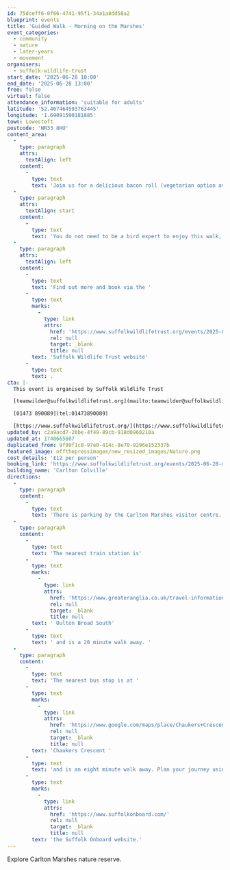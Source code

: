 ```yaml
---
id: 75dceff6-0f66-4741-95f1-34a1a8dd58a2
blueprint: events
title: 'Guided Walk - Morning on the Marshes'
event_categories:
  - community
  - nature
  - later-years
  - movement
organisers:
  - suffolk-wildlife-trust
start_date: '2025-06-28 10:00'
end_date: '2025-06-28 13:00'
free: false
virtual: false
attendance_information: 'suitable for adults'
latitude: '52.467464593763445'
longitude: '1.69091590181885'
town: Lowestoft
postcode: 'NR33 8HU'
content_area:
  -
    type: paragraph
    attrs:
      textAlign: left
    content:
      -
        type: text
        text: 'Join us for a delicious bacon roll (vegetarian option available) and hot drinks with a view of the marshes at our visitor centre. Then explore the reserve with our knowledgeable Wildlife Guides to see the beginning of Summer appearing on the marshes. We hope to see dragonflies and damselflies starting to come out along with the summer bird life. The walk will finish at around 1pm back at the visitor centre.'
  -
    type: paragraph
    attrs:
      textAlign: start
    content:
      -
        type: text
        text: 'You do not need to be a bird expert to enjoy this walk, we welcome beginners to experts. Please bring along binoculars if you have them or you can hire them for £4 from the centre.'
  -
    type: paragraph
    attrs:
      textAlign: left
    content:
      -
        type: text
        text: 'Find out more and book via the '
      -
        type: text
        marks:
          -
            type: link
            attrs:
              href: 'https://www.suffolkwildlifetrust.org/events/2025-03-22-morning-marshes-spring-migrations'
              rel: null
              target: _blank
              title: null
        text: 'Suffolk Wildlife Trust website'
      -
        type: text
        text: .
cta: |-
  This event is organised by Suffolk Wildlife Trust

  [teamwilder@suffolkwildlifetrust.org](mailto:teamwilder@suffolkwildlifetrust.org)

  [01473 890089](tel:01473890089)

  [https://www.suffolkwildlifetrust.org/](https://www.suffolkwildlifetrust.org/)
updated_by: c2a9acd7-26be-4f49-89cb-918d0960210a
updated_at: 1740665607
duplicated_from: 9f99f1c8-97e0-414c-8e70-9296e152337b
featured_image: offthepressimages/new_resized_images/Nature.png
cost_details: '£12 per person'
booking_link: 'https://www.suffolkwildlifetrust.org/events/2025-06-28-morning-marshes-guided-walk'
building_name: 'Carlton Colville'
directions:
  -
    type: paragraph
    content:
      -
        type: text
        text: 'There is parking by the Carlton Marshes visitor centre. '
  -
    type: paragraph
    content:
      -
        type: text
        text: 'The nearest train station is'
      -
        type: text
        marks:
          -
            type: link
            attrs:
              href: 'https://www.greateranglia.co.uk/travel-information/station-information/ous'
              rel: null
              target: _blank
              title: null
        text: ' Oulton Broad South'
      -
        type: text
        text: ' and is a 20 minute walk away. '
  -
    type: paragraph
    content:
      -
        type: text
        text: 'The nearest bus stop is at '
      -
        type: text
        marks:
          -
            type: link
            attrs:
              href: 'https://www.google.com/maps/place/Chaukers+Crescent/@52.4663419,1.6915743,17z/data=!4m20!1m13!4m12!1m6!1m2!1s0x47da1b90d1b08321:0xac608ab2d1862edf!2sChaukers+Crescent,+Lowestoft+NR33+8HU!2m2!1d1.696631!2d52.464279!1m3!2m2!1d1.691014!2d52.467478!3e2!3m5!1s0x47da1b90d1b08321:0xac608ab2d1862edf!8m2!3d52.464279!4d1.696631!16s%2Fg%2F1q67qz06k?entry=ttu'
              rel: null
              target: _blank
              title: null
        text: 'Chaukers Crescent '
      -
        type: text
        text: 'and is an eight minute walk away. Plan your journey using '
      -
        type: text
        marks:
          -
            type: link
            attrs:
              href: 'https://www.suffolkonboard.com/'
              rel: null
              target: _blank
              title: null
        text: 'the Suffolk Onboard website.'
---
```

Explore Carlton Marshes nature reserve.